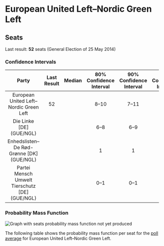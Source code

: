 # European United Left–Nordic Green Left

## Seats

Last result: **52** seats (General Election of 25 May 2014)

### Confidence Intervals

| Party | Last Result | Median | 80% Confidence Interval | 90% Confidence Interval | 95% Confidence Interval | 99% Confidence Interval |
|:-----:|:-----------:|:------:|:-----------------------:|:-----------------------:|:-----------------------:|:-----------------------:|
| European United Left–Nordic Green Left | 52 |  | 8–10 | 7–11 | 7–11 | 7–11 |
| Die Linke [DE] (GUE/NGL) | |  | 6–8 | 6–9 | 6–9 | 5–9 |
| Enhedslisten–De Rød-Grønne [DK] (GUE/NGL) | |  | 1 | 1 | 1 | 1 |
| Partei Mensch Umwelt Tierschutz [DE] (GUE/NGL) | |  | 0–1 | 0–1 | 0–1 | 0–2 |

### Probability Mass Function

![Graph with seats probability mass function not yet produced](average-2019-07-31-seats-pmf-europeanunitedleft–nordicgreenleft.png "Seats Probability Mass Function")

The following table shows the probability mass function per seat for the [poll average](average-2019-07-31.html) for European United Left–Nordic Green Left.

